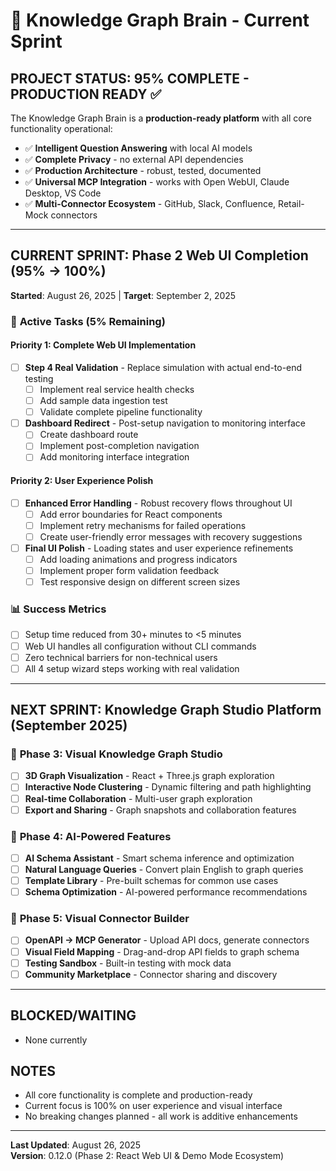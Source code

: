 # 🎯 Knowledge Graph Brain - Current Sprint

## **PROJECT STATUS: 95% COMPLETE - PRODUCTION READY** ✅

The Knowledge Graph Brain is a **production-ready platform** with all core functionality operational:
- ✅ **Intelligent Question Answering** with local AI models
- ✅ **Complete Privacy** - no external API dependencies  
- ✅ **Production Architecture** - robust, tested, documented
- ✅ **Universal MCP Integration** - works with Open WebUI, Claude Desktop, VS Code
- ✅ **Multi-Connector Ecosystem** - GitHub, Slack, Confluence, Retail-Mock connectors

---

## **CURRENT SPRINT: Phase 2 Web UI Completion (95% → 100%)**
**Started**: August 26, 2025 | **Target**: September 2, 2025

### 🔄 **Active Tasks (5% Remaining)**

#### **Priority 1: Complete Web UI Implementation**
- [ ] **Step 4 Real Validation** - Replace simulation with actual end-to-end testing
  - [ ] Implement real service health checks
  - [ ] Add sample data ingestion test 
  - [ ] Validate complete pipeline functionality
  
- [ ] **Dashboard Redirect** - Post-setup navigation to monitoring interface
  - [ ] Create dashboard route
  - [ ] Implement post-completion navigation
  - [ ] Add monitoring interface integration

#### **Priority 2: User Experience Polish**
- [ ] **Enhanced Error Handling** - Robust recovery flows throughout UI
  - [ ] Add error boundaries for React components
  - [ ] Implement retry mechanisms for failed operations
  - [ ] Create user-friendly error messages with recovery suggestions

- [ ] **Final UI Polish** - Loading states and user experience refinements
  - [ ] Add loading animations and progress indicators  
  - [ ] Implement proper form validation feedback
  - [ ] Test responsive design on different screen sizes

### 📊 **Success Metrics**
- [ ] Setup time reduced from 30+ minutes to <5 minutes
- [ ] Web UI handles all configuration without CLI commands
- [ ] Zero technical barriers for non-technical users  
- [ ] All 4 setup wizard steps working with real validation

---

## **NEXT SPRINT: Knowledge Graph Studio Platform (September 2025)**

### 🚀 **Phase 3: Visual Knowledge Graph Studio**
- [ ] **3D Graph Visualization** - React + Three.js graph exploration
- [ ] **Interactive Node Clustering** - Dynamic filtering and path highlighting
- [ ] **Real-time Collaboration** - Multi-user graph exploration
- [ ] **Export and Sharing** - Graph snapshots and collaboration features

### 🤖 **Phase 4: AI-Powered Features**  
- [ ] **AI Schema Assistant** - Smart schema inference and optimization
- [ ] **Natural Language Queries** - Convert plain English to graph queries
- [ ] **Template Library** - Pre-built schemas for common use cases
- [ ] **Schema Optimization** - AI-powered performance recommendations

### 🔌 **Phase 5: Visual Connector Builder**
- [ ] **OpenAPI → MCP Generator** - Upload API docs, generate connectors
- [ ] **Visual Field Mapping** - Drag-and-drop API fields to graph schema
- [ ] **Testing Sandbox** - Built-in testing with mock data
- [ ] **Community Marketplace** - Connector sharing and discovery

---

## **BLOCKED/WAITING**
- None currently

## **NOTES**
- All core functionality is complete and production-ready
- Current focus is 100% on user experience and visual interface
- No breaking changes planned - all work is additive enhancements

---

**Last Updated**: August 26, 2025  
**Version**: 0.12.0 (Phase 2: React Web UI & Demo Mode Ecosystem)

